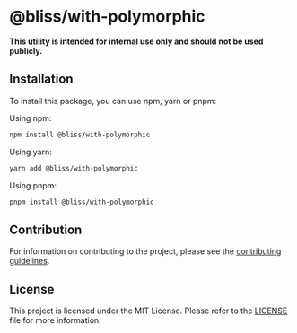 # @bliss/with-polymorphic

**This utility is intended for internal use only and should not be used publicly.**

## Installation

To install this package, you can use npm, yarn or pnpm:

Using npm:

```sh
npm install @bliss/with-polymorphic
```

Using yarn:

```sh
yarn add @bliss/with-polymorphic
```

Using pnpm:

```sh
pnpm install @bliss/with-polymorphic
```

## Contribution

For information on contributing to the project, please see the [contributing guidelines](https://github.com/bliss-design/bliss/blob/CONTRIBUTING.md).

## License

This project is licensed under the MIT License. Please refer to the [LICENSE](https://github.com/bliss-design/bliss/blob/LICENSE) file for more information.
